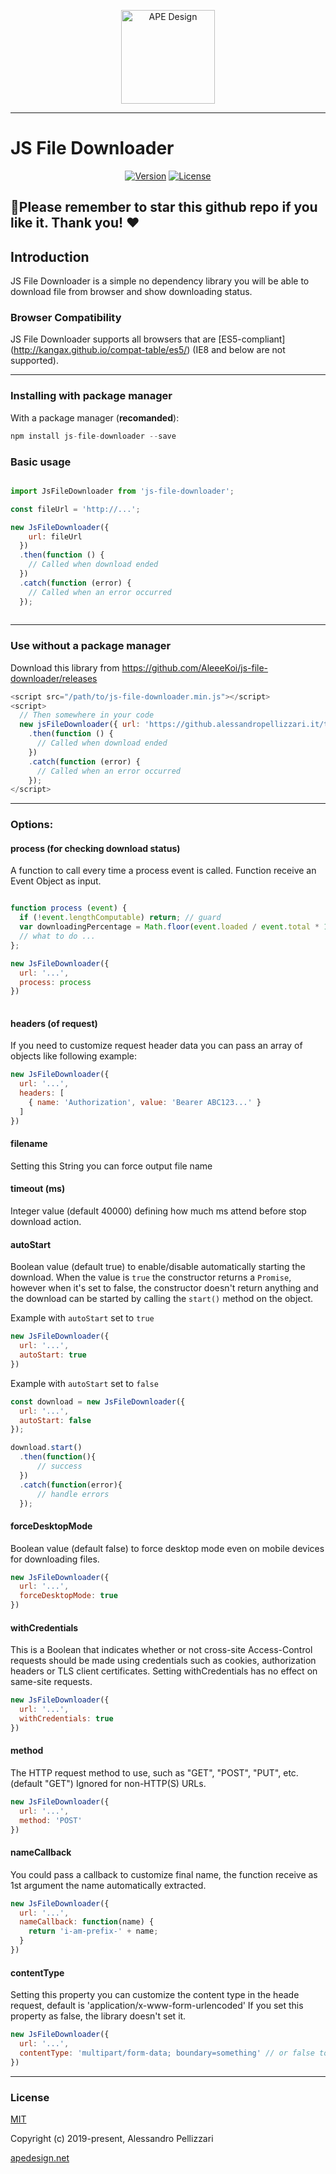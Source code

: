 <p align="center">
  <a href="https://apedesign.net/" target="_blank" rel="noopener noreferrer">
    <img height="150" src="https://apedesign.net/img/ape-icons/ape-logo-512.png" alt="APE Design" />
  </a>
</p>

---

# JS File Downloader

<p align="center">
  <a href="https://www.npmjs.com/package/js-file-downloader"><img src="https://img.shields.io/npm/v/js-file-downloader.svg" alt="Version"></a>
  <a href="https://www.npmjs.com/package/js-file-downloader"><img src="https://img.shields.io/npm/l/js-file-downloader.svg" alt="License"></a>
</p>

## **🌟Please remember to star this github repo if you like it. Thank you! ❤️**

## Introduction

JS File Downloader is a simple no dependency library you will be able to download file from browser and show downloading status.

### Browser Compatibility

JS File Downloader supports all browsers that are [ES5-compliant] (http://kangax.github.io/compat-table/es5/) (IE8 and below are not supported).

---

### Installing with package manager

With a package manager (**recomanded**): 
```js
npm install js-file-downloader --save 
```

### Basic usage

```js

import JsFileDownloader from 'js-file-downloader';

const fileUrl = 'http://...';

new JsFileDownloader({ 
    url: fileUrl
  })
  .then(function () {
    // Called when download ended
  })
  .catch(function (error) {
    // Called when an error occurred
  });
  
```

---

### Use without a package manager
Download this library from https://github.com/AleeeKoi/js-file-downloader/releases
```js
<script src="/path/to/js-file-downloader.min.js"></script>
<script>
  // Then somewhere in your code
  new jsFileDownloader({ url: 'https://github.alessandropellizzari.it/test/apedesign-bg.png' })
    .then(function () {
      // Called when download ended
    })
    .catch(function (error) {
      // Called when an error occurred
    });
</script>
```

---


### Options:

#### process (for checking download status)
A function to call every time a process event is called. Function receive an Event Object as input.

```js

function process (event) {
  if (!event.lengthComputable) return; // guard
  var downloadingPercentage = Math.floor(event.loaded / event.total * 100);
  // what to do ...
};

new JsFileDownloader({ 
  url: '...',
  process: process
})
  
```

#### headers (of request)
If you need to customize request header data you can pass an array of objects like following example:

```js
new JsFileDownloader({ 
  url: '...',
  headers: [
    { name: 'Authorization', value: 'Bearer ABC123...' }
  ]
})
```

#### filename
Setting this String you can force output file name

#### timeout (ms)
Integer value (default 40000) defining how much ms attend before stop download action.

#### autoStart
Boolean value (default true) to enable/disable automatically starting the download. When the value is `true` the constructor returns a `Promise`, however when it's set to false, the constructor doesn't return anything and the download can be started by calling the `start()` method on the object.

Example with `autoStart` set to `true`
```js
new JsFileDownloader({ 
  url: '...',
  autoStart: true
})
```

Example with `autoStart` set to `false`
```js
const download = new JsFileDownloader({ 
  url: '...',
  autoStart: false
});

download.start()
  .then(function(){
      // success 
  })
  .catch(function(error){
      // handle errors
  });
```

#### forceDesktopMode
Boolean value (default false) to force desktop mode even on mobile devices for downloading files.
```js
new JsFileDownloader({ 
  url: '...',
  forceDesktopMode: true
})
```

#### withCredentials
This is a Boolean that indicates whether or not cross-site Access-Control requests should be made using credentials such as cookies, authorization headers or TLS client certificates. Setting withCredentials has no effect on same-site requests.
```js
new JsFileDownloader({ 
  url: '...',
  withCredentials: true
})
```

#### method
The HTTP request method to use, such as "GET", "POST", "PUT", etc. (default "GET")
Ignored for non-HTTP(S) URLs.

```js
new JsFileDownloader({ 
  url: '...',
  method: 'POST'
})
```

#### nameCallback
You could pass a callback to customize final name, the function receive as 1st argument the name automatically extracted.

```js
new JsFileDownloader({ 
  url: '...',
  nameCallback: function(name) {
    return 'i-am-prefix-' + name;
  }
})
```

#### contentType
Setting this property you can customize the content type in the heade request, default is 'application/x-www-form-urlencoded'
If you set this property as false, the library doesn't set it.

```js
new JsFileDownloader({ 
  url: '...',
  contentType: 'multipart/form-data; boundary=something' // or false to unset it
})
```

--- 

### License

[MIT](http://opensource.org/licenses/MIT)

Copyright (c) 2019-present, Alessandro Pellizzari

[apedesign.net](https://apedesign.net/)
